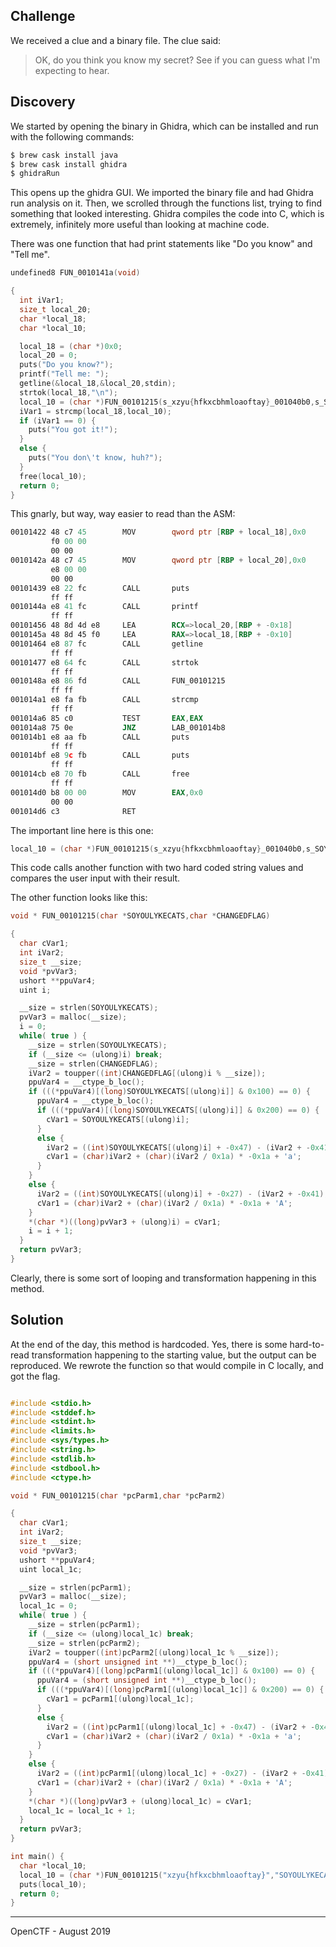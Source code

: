 ## Challenge

We received a clue and a binary file. The clue said:

> OK, do you think you know my secret? See if you can guess what I'm expecting to hear.

## Discovery

We started by opening the binary in Ghidra, which can be installed and run
with the following commands:

```bash
$ brew cask install java
$ brew cask install ghidra
$ ghidraRun
```

This opens up the ghidra GUI. We imported the binary file and had Ghidra run
analysis on it. Then, we scrolled through the functions list, trying to find
something that looked interesting. Ghidra compiles the code into C, which is extremely,
infinitely more useful than looking at machine code.

There was one function that had print statements like "Do you know" and "Tell me".

```c
undefined8 FUN_0010141a(void)

{
  int iVar1;
  size_t local_20;
  char *local_18;
  char *local_10;

  local_18 = (char *)0x0;
  local_20 = 0;
  puts("Do you know?");
  printf("Tell me: ");
  getline(&local_18,&local_20,stdin);
  strtok(local_18,"\n");
  local_10 = (char *)FUN_00101215(s_xzyu{hfkxcbhmloaoftay}_001040b0,s_SOYOULYKECATS_001040a0);
  iVar1 = strcmp(local_18,local_10);
  if (iVar1 == 0) {
    puts("You got it!");
  }
  else {
    puts("You don\'t know, huh?");
  }
  free(local_10);
  return 0;
}
```

This gnarly, but way, way easier to read than the ASM:
```asm
00101422 48 c7 45        MOV        qword ptr [RBP + local_18],0x0
         f0 00 00
         00 00
0010142a 48 c7 45        MOV        qword ptr [RBP + local_20],0x0
         e8 00 00
         00 00
00101439 e8 22 fc        CALL       puts                                             int puts(char * __s)
         ff ff
0010144a e8 41 fc        CALL       printf                                           int printf(char * __format, ...)
         ff ff
00101456 48 8d 4d e8     LEA        RCX=>local_20,[RBP + -0x18]
0010145a 48 8d 45 f0     LEA        RAX=>local_18,[RBP + -0x10]
00101464 e8 87 fc        CALL       getline                                          __ssize_t getline(char * * __lin
         ff ff
00101477 e8 64 fc        CALL       strtok                                           char * strtok(char * __s, char *
         ff ff
0010148a e8 86 fd        CALL       FUN_00101215                                     undefined FUN_00101215()
         ff ff
001014a1 e8 fa fb        CALL       strcmp                                           int strcmp(char * __s1, char * _
         ff ff
001014a6 85 c0           TEST       EAX,EAX
001014a8 75 0e           JNZ        LAB_001014b8
001014b1 e8 aa fb        CALL       puts                                             int puts(char * __s)
         ff ff
001014bf e8 9c fb        CALL       puts                                             int puts(char * __s)
         ff ff
001014cb e8 70 fb        CALL       free                                             void free(void * __ptr)
         ff ff
001014d0 b8 00 00        MOV        EAX,0x0
         00 00
001014d6 c3              RET
```

The important line here is this one:

```c
local_10 = (char *)FUN_00101215(s_xzyu{hfkxcbhmloaoftay}_001040b0,s_SOYOULYKECATS_001040a0);
```

This code calls another function with two hard coded string values and compares
the user input with their result.

The other function looks like this:
```c
void * FUN_00101215(char *SOYOULYKECATS,char *CHANGEDFLAG)

{
  char cVar1;
  int iVar2;
  size_t __size;
  void *pvVar3;
  ushort **ppuVar4;
  uint i;

  __size = strlen(SOYOULYKECATS);
  pvVar3 = malloc(__size);
  i = 0;
  while( true ) {
    __size = strlen(SOYOULYKECATS);
    if (__size <= (ulong)i) break;
    __size = strlen(CHANGEDFLAG);
    iVar2 = toupper((int)CHANGEDFLAG[(ulong)i % __size]);
    ppuVar4 = __ctype_b_loc();
    if (((*ppuVar4)[(long)SOYOULYKECATS[(ulong)i]] & 0x100) == 0) {
      ppuVar4 = __ctype_b_loc();
      if (((*ppuVar4)[(long)SOYOULYKECATS[(ulong)i]] & 0x200) == 0) {
        cVar1 = SOYOULYKECATS[(ulong)i];
      }
      else {
        iVar2 = ((int)SOYOULYKECATS[(ulong)i] + -0x47) - (iVar2 + -0x41);
        cVar1 = (char)iVar2 + (char)(iVar2 / 0x1a) * -0x1a + 'a';
      }
    }
    else {
      iVar2 = ((int)SOYOULYKECATS[(ulong)i] + -0x27) - (iVar2 + -0x41);
      cVar1 = (char)iVar2 + (char)(iVar2 / 0x1a) * -0x1a + 'A';
    }
    *(char *)((long)pvVar3 + (ulong)i) = cVar1;
    i = i + 1;
  }
  return pvVar3;
}
```

Clearly, there is some sort of looping and transformation happening in this method.


## Solution
At the end of the day, this method is hardcoded. Yes, there is some hard-to-read
transformation happening to the starting value, but the output can be reproduced.
We rewrote the function so that would compile in C locally, and got the flag.

```c

#include <stdio.h>
#include <stddef.h>
#include <stdint.h>
#include <limits.h>
#include <sys/types.h>
#include <string.h>
#include <stdlib.h>
#include <stdbool.h>
#include <ctype.h>

void * FUN_00101215(char *pcParm1,char *pcParm2)

{
  char cVar1;
  int iVar2;
  size_t __size;
  void *pvVar3;
  ushort **ppuVar4;
  uint local_1c;

  __size = strlen(pcParm1);
  pvVar3 = malloc(__size);
  local_1c = 0;
  while( true ) {
    __size = strlen(pcParm1);
    if (__size <= (ulong)local_1c) break;
    __size = strlen(pcParm2);
    iVar2 = toupper((int)pcParm2[(ulong)local_1c % __size]);
    ppuVar4 = (short unsigned int **)__ctype_b_loc();
    if (((*ppuVar4)[(long)pcParm1[(ulong)local_1c]] & 0x100) == 0) {
      ppuVar4 = (short unsigned int **)__ctype_b_loc();
      if (((*ppuVar4)[(long)pcParm1[(ulong)local_1c]] & 0x200) == 0) {
        cVar1 = pcParm1[(ulong)local_1c];
      }
      else {
        iVar2 = ((int)pcParm1[(ulong)local_1c] + -0x47) - (iVar2 + -0x41);
        cVar1 = (char)iVar2 + (char)(iVar2 / 0x1a) * -0x1a + 'a';
      }
    }
    else {
      iVar2 = ((int)pcParm1[(ulong)local_1c] + -0x27) - (iVar2 + -0x41);
      cVar1 = (char)iVar2 + (char)(iVar2 / 0x1a) * -0x1a + 'A';
    }
    *(char *)((long)pvVar3 + (ulong)local_1c) = cVar1;
    local_1c = local_1c + 1;
  }
  return pvVar3;
}

int main() {
  char *local_10;
  local_10 = (char *)FUN_00101215("xzyu{hfkxcbhmloaoftay}","SOYOULYKECATS");
  puts(local_10);
  return 0;
}
```

___

OpenCTF - August 2019
